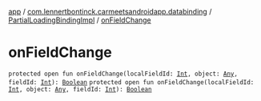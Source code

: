 [app](../../index.md) / [com.lennertbontinck.carmeetsandroidapp.databinding](../index.md) / [PartialLoadingBindingImpl](index.md) / [onFieldChange](./on-field-change.md)

# onFieldChange

`protected open fun onFieldChange(localFieldId: `[`Int`](https://kotlinlang.org/api/latest/jvm/stdlib/kotlin/-int/index.html)`, object: `[`Any`](https://kotlinlang.org/api/latest/jvm/stdlib/kotlin/-any/index.html)`, fieldId: `[`Int`](https://kotlinlang.org/api/latest/jvm/stdlib/kotlin/-int/index.html)`): `[`Boolean`](https://kotlinlang.org/api/latest/jvm/stdlib/kotlin/-boolean/index.html)
`protected open fun onFieldChange(localFieldId: `[`Int`](https://kotlinlang.org/api/latest/jvm/stdlib/kotlin/-int/index.html)`, object: `[`Any`](https://kotlinlang.org/api/latest/jvm/stdlib/kotlin/-any/index.html)`, fieldId: `[`Int`](https://kotlinlang.org/api/latest/jvm/stdlib/kotlin/-int/index.html)`): `[`Boolean`](https://kotlinlang.org/api/latest/jvm/stdlib/kotlin/-boolean/index.html)